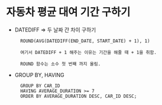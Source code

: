 # 자동차 평균 대여 기간 구하기

- DATEDIFF => 두 날짜 간 차이 구하기

        ROUND(AVG(DATEDIFF(END_DATE, START_DATE) + 1), 1)

        여기서 DATEDIFF + 1 해주는 이유는 기간을 해줄 때 + 1을 취함.

        ROUND 함수는 소수 첫 번째 까지 올림.

- GROUP BY, HAVING

        GROUP BY CAR_ID
        HAVING AVERAGE_DURATION >= 7
        ORDER BY AVERAGE_DURATION DESC, CAR_ID DESC;